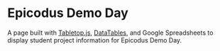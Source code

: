 # Epicodus Demo Day

A page built with [Tabletop.js](https://github.com/jsoma/tabletop), [DataTables](https://www.datatables.net/), and Google Spreadsheets to display student project information for Epicodus Demo Day.
